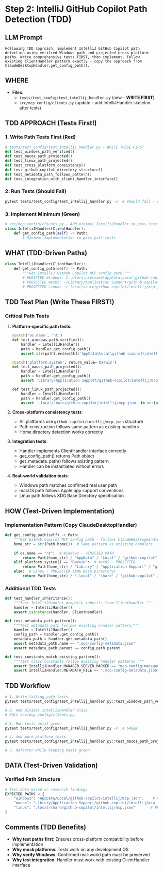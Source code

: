 # Step 2: IntelliJ GitHub Copilot Path Detection (TDD)

## LLM Prompt
```
Following TDD approach, implement IntelliJ GitHub Copilot path detection using verified Windows path and projected cross-platform paths. Write comprehensive tests FIRST, then implement. Follow existing ClientHandler pattern exactly - copy the approach from ClaudeDesktopHandler.get_config_path().
```

## WHERE
- **Files**:
  - `tests/test_config/test_intellij_handler.py` (new - **WRITE FIRST**)
  - `src/mcp_config/clients.py` (update - add IntelliJHandler skeleton after tests)

## TDD APPROACH (Tests First!)
### 1. Write Path Tests First (Red)
```python
# tests/test_config/test_intellij_handler.py - WRITE THESE FIRST
def test_windows_path_verified()
def test_macos_path_projected() 
def test_linux_path_projected()
def test_cross_platform_consistency()
def test_github_copilot_directory_structure()
def test_metadata_path_follows_pattern()
def test_integration_with_client_handler_interface()
```

### 2. Run Tests (Should Fail)
```bash
pytest tests/test_config/test_intellij_handler.py -v  # Should fail - no handler yet
```

### 3. Implement Minimum (Green)
```python
# src/mcp_config/clients.py - Add minimal IntelliJHandler to pass tests
class IntelliJHandler(ClientHandler):
    def get_config_path(self) -> Path:
        # Minimal implementation to pass path tests
```

## WHAT (TDD-Driven Paths)
```python
class IntelliJHandler(ClientHandler):
    def get_config_path(self) -> Path:
        """Get IntelliJ GitHub Copilot MCP config path."""
        # VERIFIED Windows: C:\Users\username\AppData\Local\github-copilot\intellij\mcp.json
        # PROJECTED macOS: ~/Library/Application Support/github-copilot/intellij/mcp.json
        # PROJECTED Linux: ~/.local/share/github-copilot/intellij/mcp.json
```

## TDD Test Plan (Write These FIRST!)
### Critical Path Tests
1. **Platform-specific path tests**:
   ```python
   @patch('os.name', 'nt')
   def test_windows_path_verified():
       handler = IntelliJHandler()
       path = handler.get_config_path()
       assert str(path).endswith(r'AppData\Local\github-copilot\intellij\mcp.json')
   
   @patch('platform.system', return_value='Darwin')
   def test_macos_path_projected():
       handler = IntelliJHandler()  
       path = handler.get_config_path()
       assert 'Library/Application Support/github-copilot/intellij/mcp.json' in str(path)
   
   def test_linux_path_projected():
       handler = IntelliJHandler()
       path = handler.get_config_path()
       assert '.local/share/github-copilot/intellij/mcp.json' in str(path)
   ```

2. **Cross-platform consistency tests**:
   - All platforms use `github-copilot/intellij/mcp.json` structure
   - Path construction follows same pattern as existing handlers
   - Home directory detection works correctly

3. **Integration tests**:
   - Handler implements ClientHandler interface correctly
   - get_config_path() returns Path object
   - get_metadata_path() follows existing pattern
   - Handler can be instantiated without errors

4. **Real-world validation tests**:
   - Windows path matches confirmed real user path
   - macOS path follows Apple app support conventions
   - Linux path follows XDG Base Directory specification

## HOW (Test-Driven Implementation)
### Implementation Pattern (Copy ClaudeDesktopHandler)
```python
def get_config_path(self) -> Path:
    """Get GitHub Copilot MCP config path - follows ClaudeDesktopHandler pattern."""
    home_str = str(Path.home())  # Same pattern as existing handlers
    
    if os.name == "nt":  # Windows - VERIFIED PATH
        return Path(home_str) / "AppData" / "Local" / "github-copilot" / "intellij" / "mcp.json"
    elif platform.system() == "Darwin":  # macOS - PROJECTED
        return Path(home_str) / "Library" / "Application Support" / "github-copilot" / "intellij" / "mcp.json"
    else:  # Linux - PROJECTED (XDG Base Directory)
        return Path(home_str) / ".local" / "share" / "github-copilot" / "intellij" / "mcp.json"
```

### Additional TDD Tests
```python
def test_handler_inheritance():
    """Test IntelliJHandler properly inherits from ClientHandler."""
    handler = IntelliJHandler()
    assert isinstance(handler, ClientHandler)

def test_metadata_path_pattern():
    """Test metadata path follows existing handler pattern."""
    handler = IntelliJHandler()
    config_path = handler.get_config_path()
    metadata_path = handler.get_metadata_path()
    assert metadata_path.name == ".mcp-config-metadata.json"
    assert metadata_path.parent == config_path.parent

def test_constants_match_existing_pattern():
    """Test class constants follow existing handler patterns."""
    assert IntelliJHandler.MANAGED_SERVER_MARKER == "mcp-config-managed"
    assert IntelliJHandler.METADATA_FILE == ".mcp-config-metadata.json"
```

## TDD Workflow
```bash
# 1. Write failing path tests
pytest tests/test_config/test_intellij_handler.py::test_windows_path_verified -v  # RED

# 2. Add minimal IntelliJHandler class
# Edit src/mcp_config/clients.py

# 3. Run tests until green  
pytest tests/test_config/test_intellij_handler.py -v  # GREEN

# 4. Add more platform tests
pytest tests/test_config/test_intellij_handler.py::test_macos_path_projected -v

# 5. Refactor while keeping tests green
```

## DATA (Test-Driven Validation)
### Verified Path Structure
```python
# Test data based on research findings
EXPECTED_PATHS = {
    "windows": "AppData/Local/github-copilot/intellij/mcp.json",    # VERIFIED
    "macos": "Library/Application Support/github-copilot/intellij/mcp.json",  # PROJECTED  
    "linux": ".local/share/github-copilot/intellij/mcp.json"       # PROJECTED
}
```

## Comments (TDD Benefits)
- **Why test paths first**: Ensures cross-platform compatibility before implementation
- **Why mock platforms**: Tests work on any development OS
- **Why verify Windows**: Confirmed real-world path must be preserved
- **Why test integration**: Handler must work with existing ClientHandler interface
